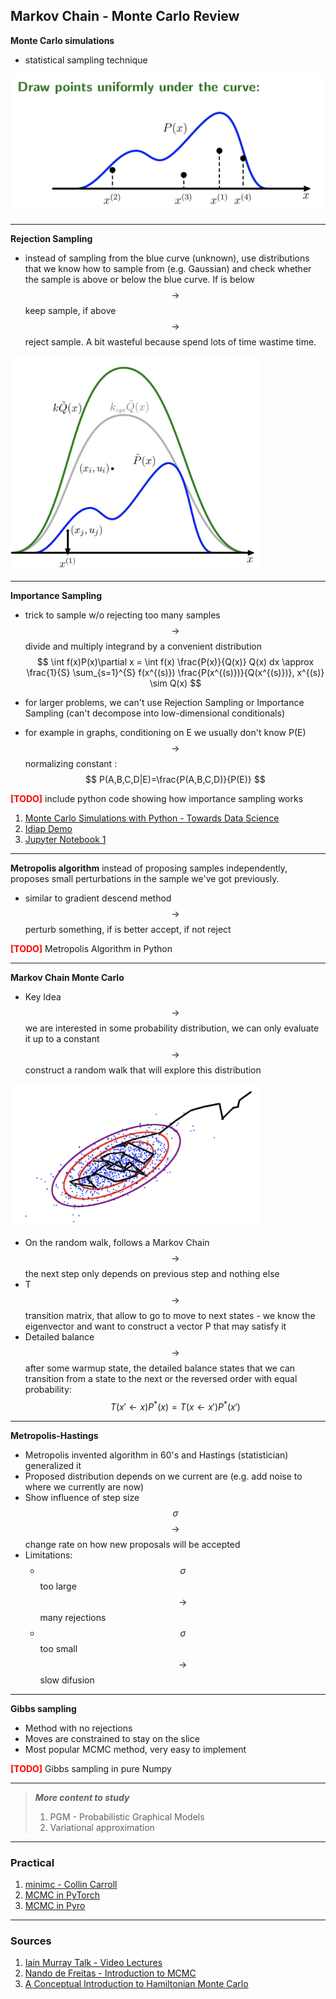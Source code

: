 ## Markov Chain - Monte Carlo Review

**Monte Carlo simulations** 

* statistical sampling technique

<img src="./img/mcmc_1.png" alt="drawing" width="500"/>

---

**Rejection Sampling** 

* instead of sampling from the blue curve (unknown), use distributions that we know how to sample from (e.g. Gaussian) and check whether the sample is above or below the blue curve. If is below $$\rightarrow$$ keep sample, if above $$\rightarrow$$ reject sample. A bit wasteful because spend lots of time wastime time.

<img src="./img/mcmc_2.png" alt="drawing" width="400"/>

---

**Importance Sampling** 

* trick to sample w/o rejecting too many samples $$\rightarrow$$ divide and multiply integrand by a convenient distribution  
$$ \int f(x)P(x)\partial x =  
\int f(x) \frac{P(x)}{Q(x)} Q(x) dx \approx
\frac{1}{S} \sum_{s=1}^{S} f(x^{(s)}) \frac{P(x^{(s)})}{Q(x^{(s)})}, x^{(s)} \sim Q(x)
 $$ 
 
* for larger problems, we can't use Rejection Sampling or Importance Sampling (can't decompose into low-dimensional conditionals)  
* for example in graphs, conditioning on E we usually don't know P(E) $$\rightarrow$$ normalizing constant :
 $$ P(A,B,C,D|E)=\frac{P(A,B,C,D)}{P(E)} $$
 
**<span style="color:red">[TODO]</span>** include python code showing how importance sampling works  
1. [Monte Carlo Simulations with Python - Towards Data Science](https://towardsdatascience.com/monte-carlo-simulations-with-python-part-1-f5627b7d60b0)  
2. [Idiap Demo](https://github.com/idiap/importance-sampling)  
3. [Jupyter Notebook 1](https://github.com/kevinzakka/monte-carlo)

---
**Metropolis algorithm** instead of proposing samples independently, proposes small perturbations in the sample we've got previously.  

* similar to gradient descend method $$\rightarrow$$ perturb something, if is better accept, if not reject  

**<span style="color:red">[TODO]</span>** Metropolis Algorithm in Python

---
**Markov Chain Monte Carlo**

* Key Idea $$\rightarrow$$ we are interested in some probability distribution, we can only evaluate it up to a constant $$\rightarrow$$ construct a random walk that will explore this distribution

<img src="./img/mcmc_3.png" alt="drawing" width="400"/>  

* On the random walk, follows a Markov Chain $$\rightarrow$$ the next step only depends on previous step and nothing else  
* T $$\rightarrow$$ transition matrix, that allow to go to move to next states - we know the eigenvector and want to construct a vector P that may satisfy it
* Detailed balance $$\rightarrow$$ after some warmup state, the detailed balance states that we can transition from a state to the next or the reversed order with equal probability:  
$$ T(x'\leftarrow x)P^*(x) = T(x\leftarrow x')P^*(x')$$

---
**Metropolis-Hastings**	

* Metropolis invented algorithm in 60's and Hastings (statistician) generalized it  
* Proposed distribution depends on we current are (e.g. add noise to where we currently are now)  
* Show influence of step size $$\sigma$$ $$\rightarrow$$ change rate on how new proposals will be accepted
* Limitations:
	* $$\sigma$$ too large $$\rightarrow$$ many rejections
	* $$\sigma$$ too small $$\rightarrow$$ slow difusion

---
**Gibbs sampling**	

* Method with no rejections
* Moves are constrained to stay on the slice  
* Most popular MCMC method, very easy to implement

**<span style="color:red">[TODO]</span>** Gibbs sampling in pure Numpy

---
> **_More content to study_**  
> 1. PGM - Probabilistic Graphical Models  
> 2. Variational approximation

---
### Practical
1. [minimc - Collin Carroll](https://github.com/ColCarroll/minimc)
2. [MCMC in PyTorch](https://github.com/mcleonard/pytorch-mcmc/blob/master/PyTorch-MCMC.ipynb)
3. [MCMC in Pyro](http://pyro.ai/examples/mcmc.html)

---
### Sources
1. [Iain Murray Talk - Video Lectures](http://videolectures.net/mlss09uk_murray_mcmc/)
2. [Nando de Freitas - Introduction to MCMC](https://www.cs.ubc.ca/~arnaud/andrieu_defreitas_doucet_jordan_intromontecarlomachinelearning.pdf)
3. [A Conceptual Introduction to Hamiltonian Monte Carlo](https://arxiv.org/abs/1701.02434)